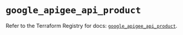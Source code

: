 # `google_apigee_api_product`

Refer to the Terraform Registry for docs: [`google_apigee_api_product`](https://registry.terraform.io/providers/hashicorp/google/6.46.0/docs/resources/apigee_api_product).
